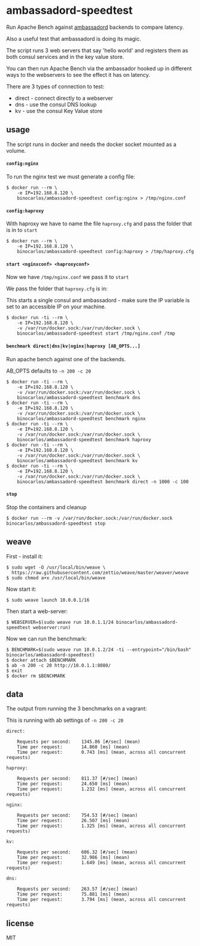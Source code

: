 ambassadord-speedtest
=====================

Run Apache Bench against [ambassadord](https://github.com/progrium/ambassadord) backends to compare latency.

Also a useful test that ambassadord is doing its magic.

The script runs 3 web servers that say 'hello world' and registers them as both consul services and in the key value store.

You can then run Apache Bench via the ambassador hooked up in different ways to the webservers to see the effect it has on latency.

There are 3 types of connection to test:

 * direct - connect directly to a webserver
 * dns - use the consul DNS lookup
 * kv - use the consul Key Value store

## usage

The script runs in docker and needs the docker socket mounted as a volume.

#### `config:nginx`

To run the nginx test we must generate a config file:

```
$ docker run --rm \
	-e IP=192.168.8.120 \
	binocarlos/ambassadord-speedtest config:nginx > /tmp/nginx.conf
```

#### `config:haproxy`

With haproxy we have to name the file `haproxy.cfg` and pass the folder that is in to `start`

```
$ docker run --rm \
	-e IP=192.168.8.120 \
	binocarlos/ambassadord-speedtest config:haproxy > /tmp/haproxy.cfg
```

#### `start <nginxconf> <haproxyconf>`

Now we have `/tmp/nginx.conf` we pass it to `start`

We pass the folder that `haproxy.cfg` is in:

This starts a single consul and ambassadord - make sure the IP variable is set to an accessible IP on your machine.

```
$ docker run -ti --rm \
	-e IP=192.168.8.120 \
	-v /var/run/docker.sock:/var/run/docker.sock \
	binocarlos/ambassadord-speedtest start /tmp/nginx.conf /tmp
```

#### `benchmark direct|dns|kv|nginx|haproxy [AB_OPTS...]`

Run apache bench against one of the backends.

AB_OPTS defaults to `-n 200 -c 20`

```
$ docker run -ti --rm \
	-e IP=192.168.8.120 \
	-v /var/run/docker.sock:/var/run/docker.sock \
	binocarlos/ambassadord-speedtest benchmark dns
$ docker run -ti --rm \
	-e IP=192.168.8.120 \
	-v /var/run/docker.sock:/var/run/docker.sock \
	binocarlos/ambassadord-speedtest benchmark nginx
$ docker run -ti --rm \
	-e IP=192.168.8.120 \
	-v /var/run/docker.sock:/var/run/docker.sock \
	binocarlos/ambassadord-speedtest benchmark haproxy	
$ docker run -ti --rm \
	-e IP=192.168.8.120 \
	-v /var/run/docker.sock:/var/run/docker.sock \
	binocarlos/ambassadord-speedtest benchmark kv
$ docker run -ti --rm \
	-e IP=192.168.8.120 \
	-v /var/run/docker.sock:/var/run/docker.sock \
	binocarlos/ambassadord-speedtest benchmark direct -n 1000 -c 100
```

#### `stop`

Stop the containers and cleanup

```
$ docker run --rm -v /var/run/docker.sock:/var/run/docker.sock binocarlos/ambassadord-speedtest stop
```

## weave

First - install it:

```
$ sudo wget -O /usr/local/bin/weave \
  https://raw.githubusercontent.com/zettio/weave/master/weaver/weave
$ sudo chmod a+x /usr/local/bin/weave
```

Now start it:

```
$ sudo weave launch 10.0.0.1/16
```

Then start a web-server:

```
$ WEBSERVER=$(sudo weave run 10.0.1.1/24 binocarlos/ambassadord-speedtest webserver:run)
```

Now we can run the benchmark:

```
$ BENCHMARK=$(sudo weave run 10.0.1.2/24 -ti --entrypoint="/bin/bash" binocarlos/ambassadord-speedtest)
$ docker attach $BENCHMARK
$ ab -n 200 -c 20 http://10.0.1.1:8080/
$ exit
$ docker rm $BENCHMARK
```

## data

The output from running the 3 benchmarks on a vagrant:

This is running with ab settings of `-n 200 -c 20`

```
direct:

	Requests per second:    1345.86 [#/sec] (mean)
	Time per request:       14.860 [ms] (mean)
	Time per request:       0.743 [ms] (mean, across all concurrent requests)

haproxy:

	Requests per second:    811.37 [#/sec] (mean)
	Time per request:       24.650 [ms] (mean)
	Time per request:       1.232 [ms] (mean, across all concurrent requests)

nginx:

	Requests per second:    754.53 [#/sec] (mean)
	Time per request:       26.507 [ms] (mean)
	Time per request:       1.325 [ms] (mean, across all concurrent requests)

kv:

	Requests per second:    606.32 [#/sec] (mean)
	Time per request:       32.986 [ms] (mean)
	Time per request:       1.649 [ms] (mean, across all concurrent requests)

dns:

	Requests per second:    263.57 [#/sec] (mean)
	Time per request:       75.881 [ms] (mean)
	Time per request:       3.794 [ms] (mean, across all concurrent requests)
```

## license

MIT
